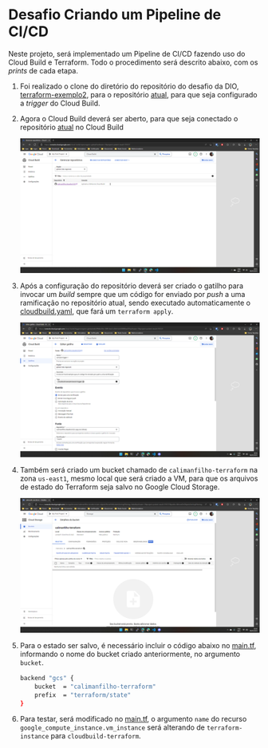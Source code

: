 # Desafio Criando um Pipeline de CI/CD

Neste projeto, será implementado um Pipeline de CI/CD fazendo uso do Cloud Build e Terraform. Todo o procedimento será descrito abaixo, com os _prints_ de cada etapa.

1. Foi realizado o clone do diretório do repositório do desafio da DIO, [terraform-exemplo2](https://github.com/digitalinnovationone/terraform-gcp/tree/main/terraform-exemplo2), para o repositório [atual](https://github.com/calimanfilho/desafioCICD), para que seja configurado a _trigger_ do Cloud Build.

2. Agora o Cloud Build deverá ser aberto, para que seja conectado o repositório [atual](https://github.com/calimanfilho/desafioCICD) no Cloud Build 

    ![Repositório Conectado](images/repositorio-conectado.png)

3. Após a configuração do repositório deverá ser criado o gatilho para invocar um _build_ sempre que um código for enviado por _push_ a uma ramificação no repositório atual, sendo executado automaticamente o [cloudbuild.yaml](cloudbuild.yaml), que fará um `terraform apply`.

    ![Configuração do Gatilho](images/configuracao-gatilho.png)

4. Também será criado um bucket chamado de `calimanfilho-terraform` na zona `us-east1`, mesmo local que será criado a VM, para que os arquivos de estado do Terraform seja salvo no Google Cloud Storage.

    ![Bucket Criado](images/bucket-calimanfilho-terraform.png)

5. Para o estado ser salvo, é necessário incluir o código abaixo no [main.tf](terraform-challenge/main.tf), informando o nome do bucket criado anteriormente, no argumento `bucket`.

    ```bash
    backend "gcs" {
        bucket  = "calimanfilho-terraform"
        prefix  = "terraform/state"
    }
    ```

6. Para testar, será modificado no [main.tf](main.tf), o argumento `name` do recurso `google_compute_instance.vm_instance` será alterando de `terraform-instance` para `cloudbuild-terraform`.